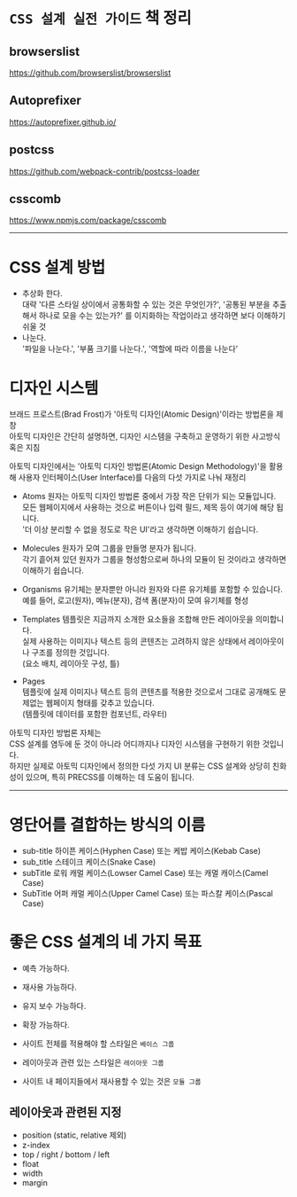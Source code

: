 # `CSS 설계 실전 가이드` 책 정리  


## browserslist
https://github.com/browserslist/browserslist

## Autoprefixer
https://autoprefixer.github.io/  

## postcss
https://github.com/webpack-contrib/postcss-loader

## csscomb
https://www.npmjs.com/package/csscomb


-----


# CSS 설계 방법
- 추상화 한다.  
대략 '다른 스타일 상이에서 공통화할 수 있는 것은 무엇인가?', '공통된 부분을 추출해서 하나로 모을 수는 있는가?' 를 이지화하는 작업이라고 생각하면 보다 이해하기 쉬울 것  
- 나눈다.  
'파일을 나눈다.', '부품 크기를 나눈다.', '역할에 따라 이름을 나눈다'  

# 디자인 시스템
브래드 프로스트(Brad Frost)가 '아토믹 디자인(Atomic Design)'이라는 방법론을 제창  
아토믹 디자인은 간단히 설명하면, 디자인 시스템을 구축하고 운영하기 위한 사고방식 혹은 지침  

아토믹 디자인에서는 '아토믹 디자인 방법론(Atomic Design Methodology)'을 활용해 사용자 인터페이스(User Interface)를 다음의 다섯 가지로 나눠 재정리  
- Atoms
원자는 아토믹 디자인 방법론 중에서 가장 작은 단위가 되는 모듈입니다.  
모든 웹페이지에서 사용하는 것으로 버튼이나 입력 필드, 제목 등이 여기에 해당 됩니다.  
'더 이상 분리할 수 없을 정도로 작은 UI'라고 생각하면 이해하기 쉽습니다.  

- Molecules
원자가 모여 그룹을 만들명 분자가 됩니다.  
각기 흩어져 있던 원자가 그룹을 형성함으로써 하나의 모듈이 된 것이라고 생각하면 이해하기 쉽습니다.  

- Organisms
유기체는 분자뿐만 아니라 원자와 다른 유기체를 포함할 수 있습니다.  
예를 들어, 로고(원자), 메뉴(분자), 검색 폼(분자)이 모여 유기체를 형성  

- Templates
템플릿은 지금까지 소개한 요소들을 조합해 만든 레이아웃을 의미합니다.  
실제 사용하는 이미지나 텍스트 등의 콘텐츠는 고려하지 않은 상태에서 레이아웃이나 구조를 정의한 것입니다.  
(요소 배치, 레이아웃 구성, 틀)

- Pages  
템플릿에 실제 이미지나 텍스트 등의 콘텐츠를 적용한 것으로서 그대로 공개해도 문제없는 웹페이지 형태를 갖추고 있습니다.  
(템플릿에 데이터를 포함한 컴포넌트, 라우터)

아토믹 디자인 방법론 자체는  
CSS 설계를 염두에 둔 것이 아니라 어디까지나 디자인 시스템을 구현하기 위한 것입니다.  
하지만 실제로 아토믹 디자인에서 정의한 다섯 가지 UI 분류는 CSS 설계와 상당히 친화성이 있으며, 특히 PRECSS를 이해하는 데 도움이 됩니다.  


-----

# 영단어를 결합하는 방식의 이름
- sub-title 
하이픈 케이스(Hyphen Case) 또는 케밥 케이스(Kebab Case)
- sub_title
스테이크 케이스(Snake Case)
- subTitle
로워 캐멀 케이스(Lowser Camel Case) 또는 캐멀 캐이스(Camel Case)
- SubTitle
어퍼 캐멀 케이스(Upper Camel Case) 또는 파스칼 케이스(Pascal Case)  

# 좋은 CSS 설계의 네 가지 목표
- 예측 가능하다.
- 재사용 가능하다.
- 유지 보수 가능하다.
- 확장 가능하다.  

- 사이트 전체를 적용해야 할 스타일은 `베이스 그룹`  
- 레이아웃과 관련 있는 스타일은 `레이아웃 그룹`
- 사이트 내 페이지들에서 재사용할 수 있는 것은 `모듈 그룹`  

## 레이아웃과 관련된 지정
- position (static, relative 제외)
- z-index
- top / right / bottom / left
- float
- width
- margin  

